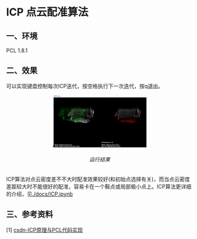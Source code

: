 # ICP 点云配准算法
## 一、环境
PCL 1.8.1

## 二、效果
可以实现键盘控制每次ICP迭代，按空格执行下一次迭代，按q退出。

<p align="center"><img src="./result/result.png" width=50% height=50%></p>

<h6 align="center">运行结果</h6>



ICP算法对点云密度差不不大时配准效果较好(和初始点选择有关)，而当点云密度差距较大时不能很好的配准，容易卡在一个鞍点或局部极小点上。ICP算法更详细的介绍，见[./docs/ICP.ipynb](./docs/ICP.ipynb)

## 三、参考资料

[1] [csdn-ICP原理与PCL代码实现](https://blog.csdn.net/qq_29462849/article/details/85080518)



 







